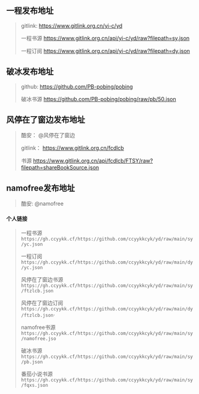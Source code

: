 ## 一程发布地址

> gitlink: https://www.gitlink.org.cn/yi-c/yd
>
> 一程书源 https://www.gitlink.org.cn/api/yi-c/yd/raw?filepath=sy.json
>
> 一程订阅 https://www.gitlink.org.cn/api/yi-c/yd/raw?filepath=dy.json

## 破冰发布地址

> github: https://github.com/PB-pobing/pobing
>
> 破冰书源 https://github.com/PB-pobing/pobing/raw/pb/50.json

## 风停在了窗边发布地址

> 酷安： @风停在了窗边
>
> gitlink： https://www.gitlink.org.cn/fcdlcb
>
> 书源 https://www.gitlink.org.cn/api/fcdlcb/FTSY/raw?filepath=shareBookSource.json

## namofree发布地址

> 酷安: @namofree





#### 个人链接

> 一程书源 `https://gh.ccyykk.cf/https://github.com/ccyykkcyk/yd/raw/main/sy/yc.json`
>
> 一程订阅 `https://gh.ccyykk.cf/https://github.com/ccyykkcyk/yd/raw/main/dy/yc.json`
>
> 风停在了窗边书源`https://gh.ccyykk.cf/https://github.com/ccyykkcyk/yd/raw/main/sy/ftzlcb.json`
>
> 风停在了窗边订阅 `https://gh.ccyykk.cf/https://github.com/ccyykkcyk/yd/raw/main/dy/ftzlcb.json`·
>
> namofree书源`https://gh.ccyykk.cf/https://github.com/ccyykkcyk/yd/raw/main/sy/namofree.jso`
>
> 破冰书源 `https://gh.ccyykk.cf/https://github.com/ccyykkcyk/yd/raw/main/sy/pb.json`
>
> 番茄小说书源 `https://gh.ccyykk.cf/https://github.com/ccyykkcyk/yd/raw/main/sy/fqxs.json`
